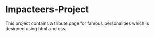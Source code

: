 # Impacteers-Project
This project contains a tribute page for famous personalities which is designed using html and css.
